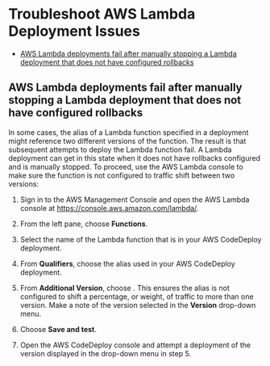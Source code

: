 # Troubleshoot AWS Lambda Deployment Issues<a name="troubleshooting-deployments-lambda"></a>


+ [AWS Lambda deployments fail after manually stopping a Lambda deployment that does not have configured rollbacks](#troubleshooting-manually-stopped-lambda-deployment)

## AWS Lambda deployments fail after manually stopping a Lambda deployment that does not have configured rollbacks<a name="troubleshooting-manually-stopped-lambda-deployment"></a>

In some cases, the alias of a Lambda function specified in a deployment might reference two different versions of the function\. The result is that subsequent attempts to deploy the Lambda function fail\. A Lambda deployment can get in this state when it does not have rollbacks configured and is manually stopped\. To proceed, use the AWS Lambda console to make sure the function is not configured to traffic shift between two versions:

1. Sign in to the AWS Management Console and open the AWS Lambda console at [https://console\.aws\.amazon\.com/lambda/](https://console.aws.amazon.com/lambda/)\.

1. From the left pane, choose **Functions**\.

1. Select the name of the Lambda function that is in your AWS CodeDeploy deployment\.

1. From **Qualifiers**, choose the alias used in your AWS CodeDeploy deployment\.

1. From **Additional Version**, choose **<none>**\. This ensures the alias is not configured to shift a percentage, or weight, of traffic to more than one version\. Make a note of the version selected in the **Version** drop\-down menu\.

1. Choose **Save and test**\.

1. Open the AWS CodeDeploy console and attempt a deployment of the version displayed in the drop\-down menu in step 5\.